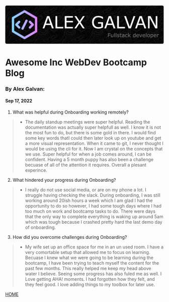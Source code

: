 ![bio header](/img/github-header-image.png)
# Awesome Inc WebDev Bootcamp Blog

### By Alex Galvan:
####  Sep 17, 2022

1. What was helpful during Onboarding working remotely?
> - The daily standup meetings were super helpful. Reading the documentation was actually super helpfull as well. I know it is not the most fun to do, but there is some gold in there. I would find some key words thatI could then later look up on youtube and get a more visual representation. When it came to git, I never thought I would be using the cli for it. Now I am crystal on the concepts that we use. Super helpful for when a job comes around, I can be confident. Having a 5 month puppy has also been a challenge becuase of all of the attention it requires. Overall a plesant experince. 


2. What hindered your progress during Onboarding?
> - I really do not use social media, or are on my phone a lot. I struggle having checking the slack. During onboarding, I was still working around 20ish hours a week which I am glad I had the opportunity to do so however, I had some tough days where I had too much on work and bootcamp tasks to do. There were days that the only way to complete everything is waking up around 5am which was tough because I crashed pretty hard the last demo day of onboarding. 


3. How did you overcome challenges during Onboarding?
> - My wife set up an office space for me in an un used room. I have a very comortable setup that allowed me to focus on learning. Becuase I knew what we were going to be learning during the bootcamp, I have been trying to teach myself the content for the past few months. This really helped me keep my head above water I believe. Seeing some progress has also fuled me as well. I Love getting AHA! moments. I had forgotten how they felt, and they feel good. I love adding things to my toolbox for later use.  




[HOME](../blog.md)